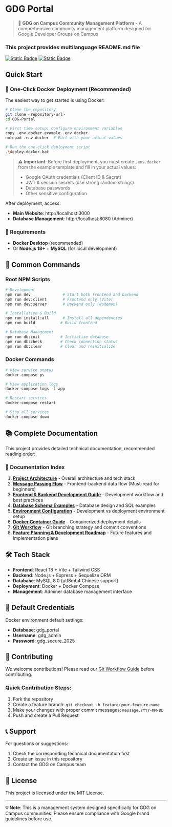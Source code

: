 # GDG Portal

> 🚀 **GDG on Campus Community Management Platform** - A comprehensive community management platform designed for Google Developer Groups on Campus

### This project provides multilanguage README.md file
[![Static Badge](https://img.shields.io/badge/lang-en-red)](./README.md) [![Static Badge](https://img.shields.io/badge/lang-zh--tw-yellow)](./README.zh-tw.md)

## Quick Start

### 🐳 One-Click Docker Deployment (Recommended)

The easiest way to get started is using Docker:

```bash
# Clone the repository
git clone <repository-url>
cd GDG-Portal

# First time setup: Configure environment variables
copy .env.docker.example .env.docker
notepad .env.docker  # Edit with your actual values

# Run the one-click deployment script
.\deploy-docker.bat
```

> **⚠️ Important**: Before first deployment, you must create `.env.docker` from the example template and fill in your actual values:
> - Google OAuth credentials (Client ID & Secret)
> - JWT & session secrets (use strong random strings)
> - Database passwords
> - Other sensitive configuration

After deployment, access:
- **Main Website**: http://localhost:3000
- **Database Management**: http://localhost:8080 (Adminer)

### 📝 Requirements

- **Docker Desktop** (recommended)
- Or **Node.js 18+** + **MySQL** (for local development)

## 🔧 Common Commands

### Root NPM Scripts
```bash
# Development
npm run dev              # Start both frontend and backend
npm run dev:client       # Frontend only (Vite)
npm run dev:server       # Backend only (Nodemon)

# Installation & Build
npm run install:all      # Install all dependencies
npm run build           # Build frontend

# Database Management
npm run db:init         # Initialize database
npm run db:check        # Check connection status
npm run db:clear        # Clear and reinitialize
```

### Docker Commands
```bash
# View service status
docker-compose ps

# View application logs
docker-compose logs -f app

# Restart services
docker-compose restart

# Stop all services
docker-compose down
```

## 📚 Complete Documentation

This project provides detailed technical documentation, recommended reading order:

### 📖 Documentation Index

1. **[Project Architecture](docs/01-專案架構.md)** - Overall architecture and tech stack
2. **[Message Passing Flow](docs/02-Message-Passing流程.md)** - Frontend-backend data flow (Must-read for beginners)
3. **[Frontend & Backend Development Guide](docs/03-前後端開發說明.md)** - Development workflow and best practices
4. **[Database Schema Examples](docs/04-資料表架構範例.md)** - Database design and SQL examples
5. **[Environment Configuration](docs/05-環境說明.md)** - Development vs deployment environment setup
6. **[Docker Container Guide](docs/06-Docker容器說明.md)** - Containerized deployment details
7. **[Git Workflow](docs/07-Git工作流.md)** - Git branching strategy and commit conventions
8. **[Feature Planning & Development Roadmap](docs/08-功能規劃與開發路線圖.md)** - Future features and implementation plans

## 🛠 Tech Stack

- **Frontend**: React 18 + Vite + Tailwind CSS
- **Backend**: Node.js + Express + Sequelize ORM
- **Database**: MySQL 8.0 (utf8mb4 Chinese support)
- **Deployment**: Docker + Docker Compose
- **Management**: Adminer database management interface

## 🔐 Default Credentials

Docker environment default settings:
- **Database**: gdg_portal
- **Username**: gdg_admin
- **Password**: gdg_secure_2025

## 🤝 Contributing

We welcome contributions! Please read our [Git Workflow Guide](docs/07-Git工作流.md) before contributing.

### Quick Contribution Steps:
1. Fork the repository
2. Create a feature branch: `git checkout -b feature/your-feature-name`
3. Make your changes with proper commit messages: `message.YYYY-MM-DD`
4. Push and create a Pull Request

## 📞 Support

For questions or suggestions:
1. Check the corresponding technical documentation first
2. Create an issue in this repository
3. Contact the GDG on Campus team

## 📄 License

This project is licensed under the MIT License.

---

**💡 Note**: This is a management system designed specifically for GDG on Campus communities. Please ensure compliance with Google brand guidelines before use.